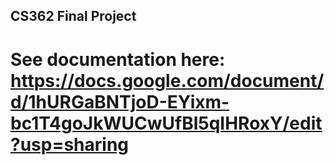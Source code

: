 ## CS362 Final Project

# See documentation here: https://docs.google.com/document/d/1hURGaBNTjoD-EYixm-bc1T4goJkWUCwUfBl5qIHRoxY/edit?usp=sharing
